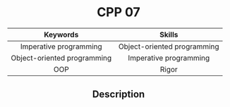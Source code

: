 <h1 align="center">CPP 07</h1>


|Keywords| Skills |
|:-----:|:-------:|
| Imperative programming | Object-oriented programming |
| Object-oriented programming | Imperative programming |
| OOP | Rigor |

<h2 align="center">Description</h2>



